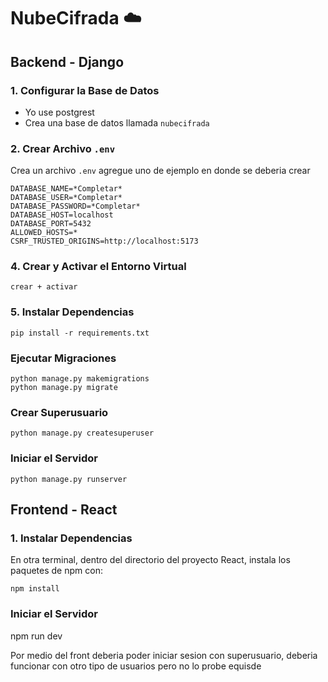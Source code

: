# NubeCifrada ☁️

## Backend - Django

### 1. Configurar la Base de Datos
- Yo use postgrest
- Crea una base de datos llamada `nubecifrada`

### 2. Crear Archivo `.env`
Crea un archivo `.env` agregue uno de ejemplo en donde se deberia crear

```env
DATABASE_NAME=*Completar*
DATABASE_USER=*Completar*
DATABASE_PASSWORD=*Completar*
DATABASE_HOST=localhost
DATABASE_PORT=5432
ALLOWED_HOSTS=*
CSRF_TRUSTED_ORIGINS=http://localhost:5173

```

### 4. Crear y Activar el Entorno Virtual
```
crear + activar
```

### 5.  Instalar Dependencias

```
pip install -r requirements.txt
```

### Ejecutar Migraciones

```
python manage.py makemigrations
python manage.py migrate
```

### Crear Superusuario

```
python manage.py createsuperuser
```

###  Iniciar el Servidor

```
python manage.py runserver
```

## Frontend - React

### 1. Instalar Dependencias
En otra terminal, dentro del directorio del proyecto React, instala los paquetes de npm con:
```
npm install
```


###  Iniciar el Servidor

npm run dev


Por medio del front deberia poder iniciar sesion con superusuario, deberia funcionar con otro tipo de usuarios pero no lo probe equisde
